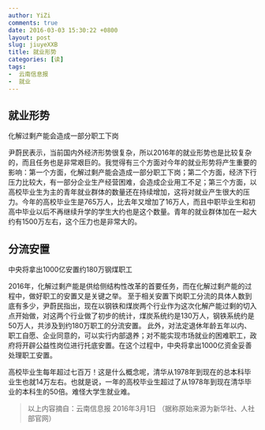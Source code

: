 ```yaml
---
author: YiZi
comments: true
date: 2016-03-03 15:30:22 +0800
layout: post
slug: jiuyeXXB
title: 就业形势
categories: [读]
tags:
-  云南信息报
-  就业
---
```

## 就业形势
化解过剩产能会造成一部分职工下岗

尹蔚民表示，当前国内外经济形势很复杂，所以2016年的就业形势也是比较复杂的，而且任务也是非常艰巨的。我觉得有三个方面对今年的就业形势将产生重要的影响：第一个方面，化解过剩产能会造成一部分职工下岗；第二个方面，经济下行压力比较大，有一部分企业生产经营困难，会造成企业用工不足；第三个方面，以高校毕业生为主的青年就业群体的数量还在持续增加，这将对就业产生很大的压力。今年的高校毕业生是765万人，比去年又增加了16万人，而且中职毕业生和初高中毕业以后不再继续升学的学生大约也是这个数量。青年的就业群体加在一起大约有1500万左右，这个压力也是非常大的。

## 分流安置
中央将拿出1000亿安置约180万钢煤职工

2016年，化解过剩产能是供给侧结构性改革的首要任务，而在化解过剩产能的过程中，做好职工的安置又是关键之举。
至于相关安置下岗职工分流的具体人数到底有多少，尹蔚民指出，现在以钢铁和煤炭两个行业作为这次化解产能过剩的切入点开始做，对这两个行业做了初步的统计，煤炭系统约是130万人，钢铁系统约是50万人，共涉及到约180万职工的分流安置。
此外，对法定退休年龄五年以内、职工自愿、企业同意的，可以实行内部退养；对不能实现市场就业的困难职工，政府将开辟公益性岗位进行托底安置。在这个过程中，中央将拿出1000亿资金妥善处理职工安置。

<div class="readreview">
高校毕业生每年超过七百万！这是什么概念呢，清华从1978年到现在的总本科毕业生也就14万左右。也就是说，一年的高校毕业生超过了从1978年到现在清华毕业的本科生的50倍。难怪大学生就业难。</div>

<div class="quote"> <blockquote>
    	以上内容摘自：云南信息报 2016年3月1日 （据称原始来源为新华社、人社部官网）
    </blockquote>
</div>
